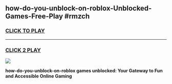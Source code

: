 
## how-do-you-unblock-on-roblox-Unblocked-Games-Free-Play #rmzch
<h3>
<a href="https://us.freeplayer.one?title=how-do-you-unblock-on-roblox&ref=9M">CLICK TO PLAY</a></h3>
<hr>

<h3>
<a href="https://us.freeplayer.one?title=how-do-you-unblock-on-roblox&ref=9M">CLICK 2 PLAY</a>
  
</h3>

<a href="https://us.freeplayer.one?title=how-do-you-unblock-on-roblox&ref=9M"><img src="https://clearcache.store/games.png"></a>


**how-do-you-unblock-on-roblox games unblocked: Your Gateway to Fun and Accessible Online Gaming**
